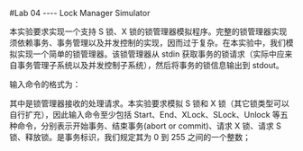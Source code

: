 #Lab 04 ---- Lock Manager Simulator 
 
本实验要求实现一个支持 S 锁、X 锁的锁管理器模拟程序。完整的锁管理器实现须依赖事务、事务管理以及并发控制的实现，因而过于复杂。在本实验中，我们模拟实现一个简单的锁管理器。该锁管理器从 stdin 获取事务的锁请求（实际中应来自事务管理子系统以及并发控制子系统），然后将事务的锁信息输出到 stdout。 
 
输入命令的格式为：<request type> <transaction ID> <object> 
 
其中<request type>是锁管理器接收的处理请求。本实验要求模拟 S 锁和 X 锁（其它锁类型可以自行扩充），因此输入命令至少包括 Start、End、XLock、SLock、Unlock 等五种命令，分别表示开始事务、结束事务(abort or commit)、请求 X 锁、请求 S 锁、释放锁。<transaction ID>是事务标识，我们规定其为 0 到 255 之间的一个整数；<object> 是请求加锁的数据库对象，以单个的大写字母来表示。 
 
以下是几种可能的输入命令例子： <br>
1.	Start transID: 开始一个事务 transID. <br>
2.	End transID: 结束事务 transID。此时需要释放该事务所持有的所有锁。如果有别的事务在等待 transID 上的锁，则需要根据给定的策略将锁授予等待的事务。 
3.	SLock transID object: 事务 transID 请求 object 上的一个 S 锁。该请求可能的输出有两种：如果锁请求被批准，则更新锁表信息同时输出“Lock granted”；如果锁请求不能被批准，则将该事务放入等待队列并输出“Waiting for lock (X-lock held by: 
<trans_ID>)”。 <br>
4.	XLock transID object: 事务 transID 请求 object 上的一个 X 锁。该请求同样有两种可能的执行结果，即批准或者等待。如果事务之前已经持有了 object 上的 S 锁，则该操作将 S 锁升级为 X 锁。 <br>
5.	Unlock transID object: 事务 transID 释放对象 object 上的锁。释放锁之后，如果有别的事务在等待该锁，则需要将锁按给定的策略授予等待的事务。你可以自定义等待
事务获得锁的规则，例如 FIFO、LIFO 等，但需要在实验报告中明确解释你的规则。 <br>
 
每种输入命令有相应的输出信息。下表给出了每一种输入命令可能的输出信息： <br>
<pre> 
输入命令 	可能的输出 
Start 	Transaction started <br>
SLock 	Lock granted <br>
Waiting for lock (X-lock held by: <trans_ID>) <br>
XLock 	Lock granted <br>
Upgrade to X-lock granted <br>
Waiting for lock (S-lock held by: <transID> . . . <transID>)  <br>
Waiting for lock (X-lock held by: <trans_ID>) <br>
End 	Transaction ended <br>
Lock released <br>
Lock granted to <transID> . . . <transID> <br>
Unlock 	Lock released <br>
Lock granted to <transID> . . . <transID> <br>
</pre> 
下面是输入输出信息的一个示例： <br>
<pre>  
输入 	              输出 <br>
Start 100 	  Start 100 : Transaction 100 started <br>
Start 200 	  Start 200 : Transaction 200 started <br>
SLock 100 A 	SLock 100 A: Lock granted <br>
XLock 200 A 	XLock 200 A: Waiting for lock (S-lock held by: 100) <br>
Unlock 100 A 	Unlock 100 A: Lock released X-Lock granted to 200 <br>
XLock 100 B 	XLock 100 B: Lock granted <br>
XLock 200 B 	XLock 200 B: Waiting for lock (X-lock held by: 100) <br>
XLock 100 A 	XLock 100 A: Waiting for lock (X-lock held by: 200) <br>
End 100 	    End 100: Transaction 100 ended <br>
              Release X-lock on B <br>
              X-Lock on B granted to 200 <br>
Unlock 200 A 	Unlock 200 A: Lock released <br>
End 200 	    End 200: Transaction 200 ended <br>
</pre>  
说明： 
 1.	编程语言首选使用 C/C++； <br>
 2.	输入输出可以直接使用标准输入输出，但也允许使用窗体。 <br>
 3.	除了要求的输入命令外，其它命令可以自行增加，例如打印整个锁表、输出特定数据对象上当前持有锁的事务列表、输出特定对象上等待锁的事务列表等等。 
 <br>
提交要求： <br>
1.	完成锁管理器模拟程序设计与实现，并能够演示； <br>
2.	提交设计报告，格式和要求参考报告模板。 <br>
